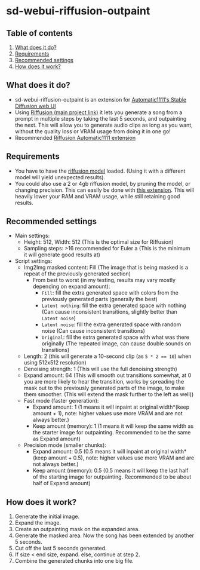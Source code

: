 # sd-webui-riffusion-outpaint
## Table of contents
1. [What does it do?](#what-does-it-do)
2. [Requirements](#requirements)
3. [Recommended settings](#recommended-settings)
4. [How does it work?](#how-does-it-work)

## What does it do?
* sd-webui-riffusion-outpaint is an extension for
[Automatic1111's Stable Diffusion web UI](https://github.com/AUTOMATIC1111/stable-diffusion-webui)
* Using [Riffusion (main project link)](https://github.com/riffusion/riffusion) it lets you generate a song from a
prompt in multiple steps by taking the last 5 seconds, and outpainting the next. This will allow you to generate audio
clips as long as you want, without the quality loss or VRAM usage from doing it in one go!
* Recommended [Riffusion Automatic1111 extension](https://github.com/enlyth/sd-webui-riffusion)

## Requirements
* You have to have the [riffusion model](https://huggingface.co/riffusion/riffusion-model-v1) loaded. (Using it with a
different model will yield unexpected results).
* You could also use a 2 or 4gb riffusion model, by pruning the model, or changing precision. This can easily be done
with [this extension](https://github.com/Akegarasu/sd-webui-model-converter). This will heavily lower your RAM and VRAM
usage, while still retaining good results.

## Recommended settings
* Main settings:
  * Height: 512, Width: 512 (This is the optimal size for Riffusion)
  * Sampling steps: >16 recommended for Euler a (This is the minimum it will generate good results at)
* Script settings:
  * Img2Img masked content: Fill (The image that is being masked is a repeat of the previously generated section)
    * From best to worst (in my testing, results may vary mostly depending on expand amount):
      * `Fill`: fill the extra generated space with colors from the previously generated parts (generally the best)
      * `Latent nothing`: fill the extra generated space with nothing (Can cause inconsistent transitions, slightly better
        than `Latent noise`)
      * `Latent noise`: fill the extra generated space with random noise (Can cause inconsistent transitions)
      * `Original`: fill the extra generated space with what was there originally (The repeated image, can cause double
        sounds on transitions)
  * Length: 2 (this will generate a 10-second clip (as `5 * 2 == 10`) when using 512x512 resolution)
  * Denoising strength: 1 (This will use the full denoising strength)
  * Expand amount: 64 (This will smooth out transitions somewhat, at 0 you are more likely to hear the transition, works
  by spreading the mask out to the previously generated parts of the image, to make them smoother. (This will extend the
  mask further to the left as well))
  * Fast mode (faster generation):
    * Expand amount: 1 (1 means it will inpaint at original width*(keep amount + 1), note: higher values use more VRAM
    and are not always better.)
    * Keep amount (memory): 1 (1 means it will keep the same width as the starter image for outpainting.
    Recommended to be the same as Expand amount)
  * Precision mode (smaller chunks):
    * Expand amount: 0.5 (0.5 means it will inpaint at original width*(keep amount + 0.5), note: higher values use more
    VRAM and are not always better.)
    * Keep amount (memory): 0.5 (0.5 means it will keep the last half of the starting image for outpainting. Recommended
    to be about half of Expand amount)

## How does it work?
1. Generate the initial image.
2. Expand the image.
3. Create an outpainting mask on the expanded area.
4. Generate the masked area. Now the song has been extended by another 5 seconds.
5. Cut off the last 5 seconds generated.
6. If size < end size, expand. else, continue at step 2.
7. Combine the generated chunks into one big file.